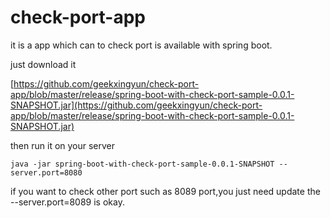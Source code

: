 # check-port-app
it is a app which can to check port is available with spring boot.

just download it

[https://github.com/geekxingyun/check-port-app/blob/master/release/spring-boot-with-check-port-sample-0.0.1-SNAPSHOT.jar](https://github.com/geekxingyun/check-port-app/blob/master/release/spring-boot-with-check-port-sample-0.0.1-SNAPSHOT.jar)

then run it on your server

```
java -jar spring-boot-with-check-port-sample-0.0.1-SNAPSHOT --server.port=8080
```

if you want to check other port such as 8089 port,you just need update the --server.port=8089 is okay.
